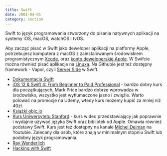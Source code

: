 ```yaml
---
title: Swift
date: 2001-04-01
category: section
---
```


Swift to język programowania stworzony do pisania natywnych aplikacji na systemy iOS, macOS, watchOS i tvOS. 

Aby zacząć pisać w Swift jako deweloper aplikacji na platformy Apple, potrzebujesz komputera z macOS z zainstalowanym środowiskiem programistycznym [Xcode], oraz [konto deweloperskie Apple]. 
W Swifcie można również pisać aplikacje na [Linuxa]. 
Na Githubie jest też dostępny framework - Vapor, czyli [Server Side] w Swift. 

- [Dokumentacja Swift]
- [iOS 12 & Swift 4: From Beginner to Paid Professional] - bardzo dobry kurs dla początkujących, Mark Price bardzo dobrze wprowadza w środowisko, wszystko jest wytłumaczone jasno i zwięźle. Warto polować na promocje na Udemy, wtedy kurs możemy kupić za mniej niż 40zł.
- [Książki objc.io]
- [Kurs Uniwersytetu Stanford] - kurs wideo przedstawiający jak poprawnie i wydajnie używać języka Swift oraz bibliotek od Apple. Omawia również podstawy Swift. Kurs jest też dostępny na kanale [Michel Deiman] na Youtubie. Zalecany dla osób, które znają w minimalnym stopniu Swift lub podobny język programowania.
- [Ray Wenderlich]
- [Hacking with Swift]

[Xcode]: https://developer.apple.com/xcode/
[konto deweloperskie Apple]: https://developer.apple.com/account/
[Dokumentacja Swift]: http://apple.co/2gSmXqQ
[iOS 12 & Swift 4: From Beginner to Paid Professional]: https://www.udemy.com/devslopes-ios12/
[Książki objc.io]: https://www.objc.io
[Kurs Uniwersytetu Stanford]: https://itunes.apple.com/us/podcast/developing-ios-11-apps-with-swift/id1315130780?mt=2
[Michel Deiman]: https://www.youtube.com/watch?v=71pyOB4TPRE&list=PLPA-ayBrweUzGFmkT_W65z64MoGnKRZMq
[Ray Wenderlich]: https://www.raywenderlich.com/category/swift
[Hacking with Swift]: https://www.hackingwithswift.com
[Linuxa]: https://swift.org/blog/swift-linux-port/
[Server Side]: https://github.com/vapor/vapor
